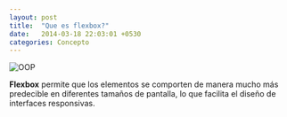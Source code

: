 ```yaml
---
layout: post
title:  "Que es flexbox?"
date:   2014-03-18 22:03:01 +0530
categories: Concepto
---
```


![OOP](https://media.giphy.com/media/4pa962JsjnFxC/giphy.gif)

**Flexbox** permite que los elementos se comporten de manera mucho más predecible en diferentes tamaños de pantalla, lo que facilita el diseño de interfaces responsivas.
